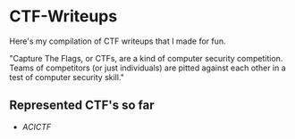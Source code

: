 # CTF-Writeups

Here's my compilation of CTF writeups that I made for fun.

"Capture The Flags, or CTFs, are a kind of computer security competition. Teams of competitors (or just individuals) are pitted against each other in a test of computer security skill."
## Represented CTF's so far
* *ACICTF*
